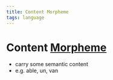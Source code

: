 ```yaml
---
title: Content Morpheme
tags: language
---
```


# Content [Morpheme](Morpheme.md)
- carry some semantic content
- e.g. able, un, van

















































































